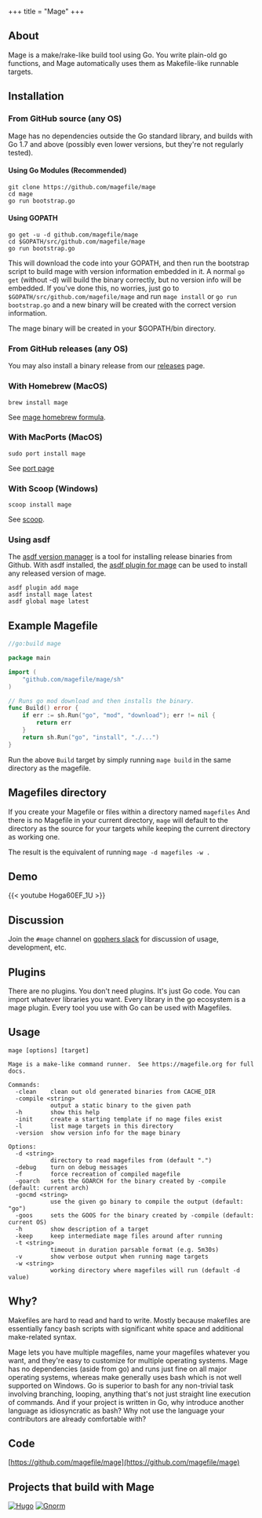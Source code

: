+++
title = "Mage"
+++

## About

Mage is a make/rake-like build tool using Go.  You write plain-old go functions,
and Mage automatically uses them as Makefile-like runnable targets.

## Installation

### From GitHub source (any OS)

Mage has no dependencies outside the Go standard library, and builds with Go 1.7
and above (possibly even lower versions, but they're not regularly tested).

#### Using Go Modules (Recommended)

```plain
git clone https://github.com/magefile/mage
cd mage
go run bootstrap.go
```

#### Using GOPATH

```plain
go get -u -d github.com/magefile/mage
cd $GOPATH/src/github.com/magefile/mage
go run bootstrap.go
```

This will download the code into your GOPATH, and then run the bootstrap script
to build mage with version information embedded in it.  A normal `go get`
(without -d) will build the binary correctly, but no version info will be
embedded.  If you've done this, no worries, just go to
`$GOPATH/src/github.com/magefile/mage` and run `mage install` or `go run
bootstrap.go` and a new binary will be created with the correct version
information.

The mage binary will be created in your $GOPATH/bin directory.

### From GitHub releases (any OS)

You may also install a binary release from our
[releases](https://github.com/magefile/mage/releases) page.

### With Homebrew (MacOS)

`brew install mage`

See [mage homebrew formula](https://formulae.brew.sh/formula/mage).

### With MacPorts (MacOS)

`sudo port install mage`

See [port page](https://ports.macports.org/port/mage/)

### With Scoop (Windows)

`scoop install mage`

See [scoop](https://scoop.sh/).

### Using asdf

The [asdf version manager](https://asdf-vm.com/) is a tool for installing release binaries from Github. With asdf installed, the [asdf plugin for mage](https://github.com/mathew-fleisch/asdf-mage) can be used to install any released version of mage.

```shell
asdf plugin add mage
asdf install mage latest
asdf global mage latest
```

## Example Magefile

```go
//go:build mage

package main

import (
    "github.com/magefile/mage/sh"
)

// Runs go mod download and then installs the binary.
func Build() error {
    if err := sh.Run("go", "mod", "download"); err != nil {
        return err
    }
    return sh.Run("go", "install", "./...")
}
```

Run the above `Build` target by simply running `mage build` in the same directory as the magefile.

## Magefiles directory

If you create your Magefile or files within a directory named `magefiles` And there is no Magefile in your current directory, 
`mage` will default to the directory as the source for your targets while keeping the current directory as working one.

The result is the equivalent of running `mage -d magefiles -w .`

## Demo

{{< youtube Hoga60EF_1U >}}

## Discussion

Join the `#mage` channel on [gophers slack](https://gophers.slack.com/messages/general/) for discussion of usage, development, etc.

## Plugins

There are no plugins.  You don't need plugins.  It's just Go code.  You can
import whatever libraries you want.  Every library in the go ecosystem is a mage
plugin.  Every tool you use with Go can be used with Magefiles.

## Usage

```plain
mage [options] [target]

Mage is a make-like command runner.  See https://magefile.org for full docs.

Commands:
  -clean    clean out old generated binaries from CACHE_DIR
  -compile <string>
            output a static binary to the given path
  -h        show this help
  -init     create a starting template if no mage files exist
  -l        list mage targets in this directory
  -version  show version info for the mage binary

Options:
  -d <string> 
            directory to read magefiles from (default ".")
  -debug    turn on debug messages
  -f        force recreation of compiled magefile
  -goarch   sets the GOARCH for the binary created by -compile (default: current arch)
  -gocmd <string>
            use the given go binary to compile the output (default: "go")
  -goos     sets the GOOS for the binary created by -compile (default: current OS)
  -h        show description of a target
  -keep     keep intermediate mage files around after running
  -t <string>
            timeout in duration parsable format (e.g. 5m30s)
  -v        show verbose output when running mage targets
  -w <string>
            working directory where magefiles will run (default -d value)
```

## Why?

Makefiles are hard to read and hard to write.  Mostly because makefiles are essentially fancy bash
scripts with significant white space and additional make-related syntax.

Mage lets you have multiple magefiles, name your magefiles whatever you want, and they're easy to
customize for multiple operating systems.  Mage has no dependencies (aside from go) and runs just
fine on all major operating systems, whereas make generally uses bash which is not well supported on
Windows.  Go is superior to bash for any non-trivial task involving branching, looping, anything
that's not just straight line execution of commands.  And if your project is written in Go, why
introduce another language as idiosyncratic as bash?  Why not use the language your contributors are
already comfortable with?

## Code

[https://github.com/magefile/mage](https://github.com/magefile/mage)

## Projects that build with Mage

[![Hugo](/images/hugo.png)](https://github.com/gohugoio/hugo) [![Gnorm](/images/gnorm.png)](https://github.com/gnormal/gnorm)
